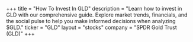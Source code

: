 +++
title = "How To Invest In GLD"
description = "Learn how to invest in GLD with our comprehensive guide. Explore market trends, financials, and the social pulse to help you make informed decisions when analyzing $GLD."
ticker = "GLD"
layout = "stocks"
company = "SPDR Gold Trust (GLD)"
+++

